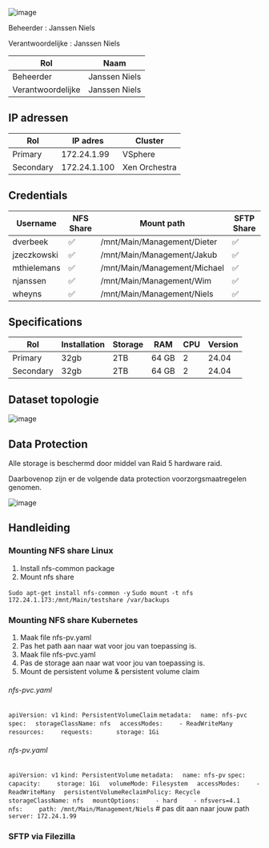 ![image](https://github.com/michaelthielemans/ProjectHosting/assets/119003253/818125a7-a61a-43bf-9510-b625ca707e70)

Beheerder : Janssen Niels

Verantwoordelijke : Janssen Niels

| Rol               | Naam          |
| ----------------- | ------------- |
| Beheerder         | Janssen Niels |
| Verantwoordelijke | Janssen Niels |
## IP adressen

| Rol       | IP adres     | Cluster       |
| --------- | ------------ | ------------- |
| Primary   | 172.24.1.99  | VSphere       |
| Secondary | 172.24.1.100 | Xen Orchestra |
## Credentials 

| Username    | NFS Share | Mount path                   | SFTP Share |
| ----------- | --------- | ---------------------------- | ---------- |
| dverbeek    | ✅         | /mnt/Main/Management/Dieter  | ✅          |
| jzeczkowski | ✅         | /mnt/Main/Management/Jakub   | ✅          |
| mthielemans | ✅         | /mnt/Main/Management/Michael | ✅          |
| njanssen    | ✅         | /mnt/Main/Management/Wim     | ✅          |
| wheyns      | ✅         | /mnt/Main/Management/Niels   | ✅          |

## Specifications 

| Rol       | Installation | Storage | RAM   | CPU | Version |
| --------- | ------------ | ------- | ----- | --- | ------- |
| Primary   | 32gb         | 2TB     | 64 GB | 2   | 24.04   |
| Secondary | 32gb         | 2TB     | 64 GB | 2   | 24.04   |

## Dataset topologie

![image](https://github.com/michaelthielemans/ProjectHosting/assets/119003253/525781df-08aa-43b2-ba4d-ed0801987cd9)


## Data Protection 

Alle storage is beschermd door middel van Raid 5 hardware raid. 

Daarbovenop zijn er de volgende data protection voorzorgsmaatregelen genomen.  

![image](https://github.com/michaelthielemans/ProjectHosting/assets/119003253/9bfc0883-4625-4ae3-ad49-a384650e0e42)

## Handleiding

### Mounting NFS share Linux 

1. Install nfs-common package
2. Mount nfs share

```Sudo apt-get install nfs-common -y```
```Sudo mount -t nfs 172.24.1.173:/mnt/Main/testshare /var/backups```

### Mounting NFS share Kubernetes

1. Maak file nfs-pv.yaml
2. Pas het path aan naar wat voor jou van toepassing is. 
3. Maak file nfs-pvc.yaml 
4. Pas de storage aan naar wat voor jou van toepassing is. 
5. Mount de persistent volume & persistent volume claim

###### nfs-pvc.yaml
```apiVersion: v1```
```kind: PersistentVolumeClaim```
```metadata:```
```  name: nfs-pvc```
```spec:```
```  storageClassName: nfs```
```  accessModes:```
```    - ReadWriteMany```
```  resources:```
```    requests:```
```      storage: 1Gi```
###### nfs-pv.yaml
```apiVersion: v1```
```kind: PersistentVolume```
```metadata:```
```  name: nfs-pv```
```spec:```
```  capacity:```
```    storage: 1Gi```
```  volumeMode: Filesystem```
```  accessModes:```
```    - ReadWriteMany```
```  persistentVolumeReclaimPolicy: Recycle```
```  storageClassName: nfs```
```  mountOptions:```
```    - hard```
```    - nfsvers=4.1```
```  nfs:```
```    path: /mnt/Main/Management/Niels``` # pas dit aan naar jouw path 
```    server: 172.24.1.99```
### SFTP via Filezilla

